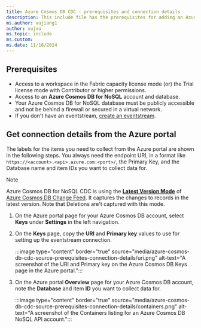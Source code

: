 ```yaml
---
title: Azure Cosmos DB CDC - prerequisites and connection details
description: This include file has the prerequisites for adding an Azure Cosmos DB Change Data Capture (CDC) source and information on getting connection details.
ms.author: xujiang1
author: xujxu
ms.topic: include
ms.custom:
ms.date: 11/18/2024
---
```


## Prerequisites

- Access to a workspace in the Fabric capacity license mode (or) the Trial license mode with Contributor or higher permissions. 
- Access to an **Azure Cosmos DB for NoSQL** account and database.
- Your Azure Cosmos DB for NoSQL database must be publicly accessible and not be behind a firewall or secured in a virtual network.
- If you don't have an eventstream, [create an eventstream](../create-manage-an-eventstream.md). 


## Get connection details from the Azure portal

The labels for the items you need to collect from the Azure portal are shown in the following steps. You always need the endpoint URI, in a format like `https://<account>.<api>.azure.com:<port>/`, the Primary Key, and the Database name and item IDs you want to collect data for.

> [!NOTE]
> Azure Cosmos DB for NoSQL CDC is using the [**Latest Version Mode**](/azure/cosmos-db/nosql/change-feed-modes?tabs=latest-version#latest-version-change-feed-mode) of [Azure Cosmos DB Change Feed](/azure/cosmos-db/change-feed). It captures the changes to records in the latest version. Note that Deletions are't captured with this mode.  


1. On the Azure portal page for your Azure Cosmos DB account, select **Keys** under **Settings** in the left navigation.

1. On the **Keys** page, copy the **URI** and **Primary key** values to use for setting up the eventstream connection.

   :::image type="content" border="true" source="media/azure-cosmos-db-cdc-source-prerequisites-connection-details/uri.png" alt-text="A screenshot of the URI and Primary key on the Azure Cosmos DB Keys page in the Azure portal.":::

1. On the Azure portal **Overview** page for your Azure Cosmos DB account, note the **Database** and item **ID** you want to collect data for.

   :::image type="content" border="true" source="media/azure-cosmos-db-cdc-source-prerequisites-connection-details/containers.png" alt-text="A screenshot of the Containers listing for an Azure Cosmos DB NoSQL API account.":::
